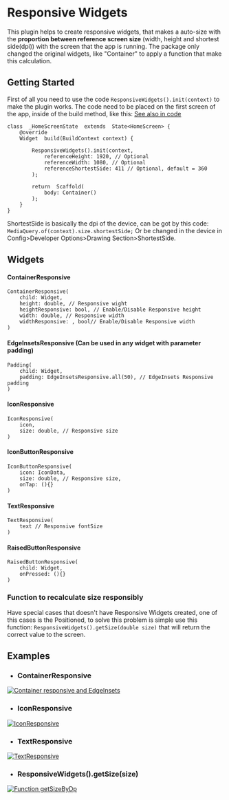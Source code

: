 
# Responsive Widgets

This plugin helps to create responsive widgets, that makes a auto-size with the **proportion between reference screen size** (width, height and shortest side(dpi))  with the screen that the app is running. The package only changed the original widgets, like "Container" to apply a function that make this calculation.

## Getting Started  

First of all you need to use the code `ResponsiveWidgets().init(context)` to make the plugin works. The code need to be placed on the first screen of the app, inside of the build method, like this: [See also in code](https://github.com/LucazzP/responsive_widgets/blob/master/example/lib/home_screen.dart)


    class  _HomeScreenState  extends  State<HomeScreen> {
	    @override
	    Widget  build(BuildContext context) {
	    
		    ResponsiveWidgets().init(context,
			    referenceHeight: 1920, // Optional
			    referenceWidth: 1080, // Optional
			    referenceShortestSide: 411 // Optional, default = 360
		    );
		    
		    return  Scaffold(
			    body: Container()
		    );
		}
	}

ShortestSide is basically the dpi of the device, can be got by this code: `MediaQuery.of(context).size.shortestSide;`
Or be changed in the device in Config>Developer Options>Drawing Section>ShortestSide.

## Widgets  

#### ContainerResponsive

    ContainerResponsive(
	    child: Widget,
	    height: double, // Responsive wight
	    heightResponsive: bool, // Enable/Disable Responsive height
	    width: double, // Responsive width
	    widthResponsive: , bool// Enable/Disable Responsive width
    )

  

#### EdgeInsetsResponsive (Can be used in any widget with parameter padding)

    Padding(
	    child: Widget,
	    padding: EdgeInsetsResponsive.all(50), // EdgeInsets Responsive padding
    )

  

#### IconResponsive

    IconResponsive(
	    icon,
	    size: double, // Responsive size
    )

  

#### IconButtonResponsive

    IconButtonResponsive(
        icon: IconData,
		size: double, // Responsive size,
		onTap: (){}   
    )

  

#### TextResponsive

    TextResponsive(
	    text // Responsive fontSize
    )

#### RaisedButtonResponsive

    RaisedButtonResponsive(
	    child: Widget,
	    onPressed: (){}
    )
  

### Function to recalculate size responsibly

Have special cases that doesn't have Responsive Widgets created, one of this cases is the Positioned, to solve this problem is simple use this function: `ResponsiveWidgets().getSize(double size)` that will return the correct value to the screen.

  

## Examples

  

- ### ContainerResponsive

[![Container responsive and EdgeInsets](https://imgur.com/uW9XCo8.jpg "Container responsive and EdgeInsets")](https://imgur.com/uW9XCo8.jpg  "Container responsive and EdgeInsets")

  

- ### IconResponsive

[![IconResponsive](https://imgur.com/v4tilae.jpg "IconResponsive")](https://imgur.com/v4tilae.jpg  "IconResponsive")

  

- ### TextResponsive

[![TextResponsive](https://imgur.com/kD2TTf7.jpg "TextResponsive")](https://imgur.com/kD2TTf7.jpg  "TextResponsive")

  

- ### ResponsiveWidgets().getSize(size)

[![Function getSizeByDp](https://i.imgur.com/4p6hShM.jpg "Function getSize")](https://i.imgur.com/4p6hShM.jpg  "Function getSize")